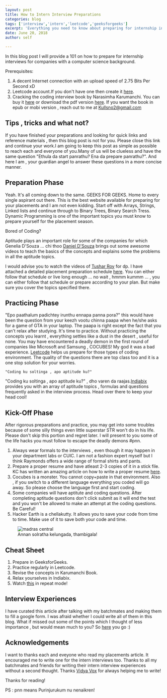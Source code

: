 ```yaml
---
layout: post
title: How to Intern Interview Preparations
categories: blog
tags: ['interview','intern','leetcode','geeksforgeeks']
excerpt: 'Everything you need to know about preparing for internship interviews'
date: June 20, 2018
author: self

---
```


In this blog post I will provide a 101 on how to prepare for internship interviews
for companies with a computer science background.

Prerequisites:

1. A decent Internet connection with an upload speed of 2.75 Bits Per Second xD
2. Leetcode account.If you don't have one then create it [here](https://leetcode.com/).
3. Cracking the coding interview book by Narasimha Karumanchi.
   You can buy it [here](https://amzn.to/2kMuer1) or download the pdf version [here](https://drive.google.com/file/d/1Mwe_DIWChPf9zLWUbmJWihgRczqHrjJm/view).
	 If you want the book in epub or mobi version , reach out to me at Kullsno2@gmail.com

## Tips , tricks and what not?

If you have finished your preparations and looking for quick links and reference materials ,
then this blog post is not for you. Please close this link and continue your work.I am going to
keep this post as simple as possible to reach each and everyone of you.Many of us will be clueless
and have the same question "Ethula da start panrathu? Ena da prepare panrathu?". And here I am , your
guardian angel to answer these questions in a more concise manner.

## Preparation Phase

Yeah. It's all coming down to the same. GEEKS FOR GEEKS. Home to every single aspirant out there.
This is the best website available for preparing for your placements and I am not even kidding.
Start off with Arrays, Strings, Linked lists and continue through to Binary Trees, Binary Search Tress.
Dynamic Programming is one of the important topics you must know to prepare yourself for the placement
season.

Bored of Coding?

Aptitude plays an important role for some of the companies for which Genelia D'Souza ... chi thoo
[Daniel D'Souza](https://www.youtube.com/user/aptitudeacademy) brings out some awesome videos to
teach the basics of the concepts and explains some the problems in all the aptitude topics.

I would advise you to watch the videos of
[Tushar Roy](https://www.youtube.com/playlist?list=PLrmLmBdmIlpsHaNTPP_jHHDx_os9ItYXr) for dp.
I have attached a detailed placement preparation schedule [here](https://drive.google.com/file/d/1mBghHW9322e7x1h9mgxt2-AHZ35PB6yJ/view).
You can either follow that schedule or live long enough ... no wait , hmmm kummm ... ,
you can either follow that schedule or prepare according to your plan. But make sure you cover the topics specified there.

## Practicing Phase

"Epo paathalum padichtey irunthu ennapa panna pora?" this would have been the question from your
keezh vootu chinna paapa when he/she asks for a game of GTA in your laptop. The paapa is right except
the fact that you can't relax after studying. It's time to practice. Without practicing the concepts
you learnt , everything settles like a dust in the desert , useful for none. You may have encountered
a deadly demon in the first round of companies like Microsoft and Samsung , COCUBES! My god it was a
bad experience. [Leetcode](https://leetcode.com/) helps us prepare for those types of coding environment.
The quality of the questions there are top class too and it is a one stop solution for your worries.

```
"Coding ku soltinga , apo aptitude ku?"
```

"Coding ku soltinga , apo aptitude ku?" , dho varen da raajas.[Indiabix](https://www.indiabix.com)
provides you with an array of aptitude topics , formulas and questions frequently asked in the interview
process. Head over there to keep your head cool!

## Kick-Off Phase

After rigorous preparations and practice, you may get into some troubles because of some silly things even little superstar STR won't do in his life. Please don't skip this portion and regret later. I will present to you some of the life hacks you must follow to escape the deadly demons #pnn.

1. Always wear formals to the interviews , even though it may happen in your department labs or CUIC. I am not a fashion expert myself but I think Raymonds offers a wide range of formal shirts and pants.
2. Prepare a proper resume and have atleast 2-3 copies of it in a stick file. KC has written an amazing article on how to write a proper resume [here](https://kullsno2.github.io/blog/how-to-resume/).
3. Cocubes is a monster. You cannot copy+paste in that environment. Also , if you switch to a different language everything you coded will go away. So please choose the language first and start coding.
4. Some companies will have aptitute and coding questions. After completing aptitude questions don't click submit as it will end the test and you won't be allowed to make an attempt at the coding questions. Be Careful!
5. Hacker Earth is a chellakutty. It allows you to save your code from time to time. Make use of it to save both your code and time.

<figure>
	<img src="{{ site.url }}/images/how-to-intern-interview-preparations/madras.jpg" alt="madras central" />
	<figcaption>Annan solratha kelungada, thambigala!</figcaption>
</figure>


## Cheat Sheet

1. Prepare in GeeksforGeeks.
2. Practice regularly in Leetcode.
3. Revise the concepts in Karumanchi Book.
4. Relax yourselves in Indiabix.
5. Watch [this](https://www.youtube.com/watch?v=D_aQupiaCSA) in repeat mode!

## Interview Experiences

I have curated this article after talking with my batchmates and making them to fill a google form.
I was afraid whether I could write all of them in this blog. What if missed out some of the points which
I thought of less importance , but would mean much to you? So [here](https://docs.google.com/spreadsheets/d/1uX7O6Uphu0nTUsLRmlbcOuLBb9vHJTXZcXgZgXQKBKE/edit?usp=sharing) you go :)

## Acknowledgements

I want to thanks each and eveyone who read my placements article. It encouraged me to write one for the intern interviews too. Thanks to all my batchmates and friends for writing their intern interview experiences without a second thought. Thanks [Vidya Vox](https://www.youtube.com/watch?v=eiGdsH1g20k) for always helping me to write!

Thanks for reading!

PS : pnn means Purinjurukum nu nenaikren!
